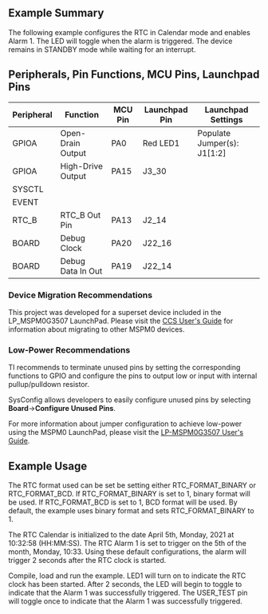 ## Example Summary

The following example configures the RTC in Calendar mode and enables Alarm 1.
The LED will toggle when the alarm is triggered.
The device remains in STANDBY mode while waiting for an interrupt.

## Peripherals, Pin Functions, MCU Pins, Launchpad Pins
| Peripheral | Function | MCU Pin | Launchpad Pin | Launchpad Settings |
| --- | --- | --- | --- | --- |
| GPIOA | Open-Drain Output | PA0 | Red LED1 | Populate Jumper(s): J1[1:2] |
| GPIOA | High-Drive Output | PA15 | J3_30 |  |
| SYSCTL |  |  |  |  |
| EVENT |  |  |  |  |
| RTC_B | RTC_B Out Pin | PA13 | J2_14 |  |
| BOARD | Debug Clock | PA20 | J22_16 |  |
| BOARD | Debug Data In Out | PA19 | J22_14 |  |


### Device Migration Recommendations
This project was developed for a superset device included in the LP_MSPM0G3507 LaunchPad. Please
visit the [CCS User's Guide](https://software-dl.ti.com/msp430/esd/MSPM0-SDK/latest/docs/english/tools/ccs_ide_guide/doc_guide/doc_guide-srcs/ccs_ide_guide.html#sysconfig-project-migration)
for information about migrating to other MSPM0 devices.

### Low-Power Recommendations
TI recommends to terminate unused pins by setting the corresponding functions to
GPIO and configure the pins to output low or input with internal
pullup/pulldown resistor.

SysConfig allows developers to easily configure unused pins by selecting **Board**→**Configure Unused Pins**.

For more information about jumper configuration to achieve low-power using the
MSPM0 LaunchPad, please visit the [LP-MSPM0G3507 User's Guide](https://www.ti.com/lit/slau873).

## Example Usage
The RTC format used can be set be setting either RTC_FORMAT_BINARY or
RTC_FORMAT_BCD.
If RTC_FORMAT_BINARY is set to 1, binary format will be used.
If RTC_FORMAT_BCD is set to 1, BCD format will be used.
By default, the example uses binary format and sets RTC_FORMAT_BINARY to 1.

The RTC Calendar is initialized to the date April 5th, Monday, 2021 at
10:32:58 (HH:MM:SS).
The RTC Alarm 1 is set to trigger on the 5th of the month, Monday, 10:33.
Using these default configurations, the alarm will trigger 2 seconds after the
RTC clock is started.

Compile, load and run the example.
LED1 will turn on to indicate the RTC clock has been started.
After 2 seconds, the LED will begin to toggle to indicate that the Alarm 1 was
successfully triggered. The USER_TEST pin will toggle once to indicate that the Alarm 1 was successfully triggered.
